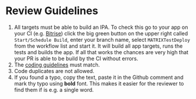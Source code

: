 # Review Guidelines
1. All targets must be able to build an IPA. To check this go to your app on your CI (e.g. [Bitrise](https://app.bitrise.io/)) click the big green button on the upper right called `Start/Schedule Build`, enter your branch name, select `MATRIXTestDeploy` from the workflow list and start it. It will build all app targets, runs the tests and builds the app. If all that works the chances are very high that your PR is able to be build by the CI without errors.
1. The [coding guidelines](./ios-coding-guidelines.md) must match.
1. Code duplicates are not allowed.
1. If you found a typo, copy the text, paste it in the Github comment and mark thy typo using **bold** font. This makes it easier for the reviewer to find them if is e.g. a single word.
